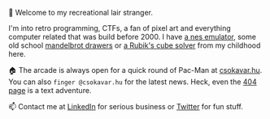 🌳 Welcome to my recreational lair stranger. 

I'm into retro programming, 
CTFs, a fan of pixel art 
and everything computer related that was build before 2000.
 I have [a nes emulator](https://nes.csokavar.hu), 
some old school [mandelbrot drawers](https://mandelbrot.csokavar.hu) 
or [a Rubik's cube solver](https://rubik.csokavar.hu) from my childhood here.

🏠 The arcade is always open for a quick round of Pac-Man at
 [csokavar.hu](https://csokavar.hu/about). You can 
also `finger @csokavar.hu` for the latest news. Heck, even the 
[404 page](https://404.csokavar.hu) is a text adventure.

📫 Contact me at [LinkedIn](https://www.linkedin.com/in/ncsdavid/) for 
serious business or [Twitter](https://twitter.com/encse) for fun stuff.
